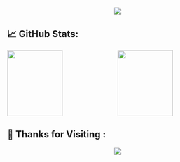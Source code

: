 
<h1 align="center"> <a href="https://sunguoqi.com/"> <img src="https://readme-typing-svg.herokuapp.com/?lines=console.log(%22Hello%2C%20World!%22);小赵同学祝您今天愉快!&center=true&size=27"> </a> </h1>

## 📈 GitHub Stats:

<span><img src="https://github-readme-stats.vercel.app/api/top-langs/?username=zhaowenpeng&layout=compact&hide_border=true&theme=tokyonight" height="150px" width="50%" /></span><span><img height="150px" width="50%" src="https://github-readme-stats.vercel.app/api?username=zhaowenpeng&hide_title=true&hide_border=true&show_icons=trueline_height=21&theme=tokyonight" /> </span>

## 💖 Thanks for Visiting :
<div align="center"> <img src="https://profile-counter.glitch.me/zhaowenpeng/count.svg" /> </div>

<!--
**zhaowpkyrie/zhaowpkyrie** is a ✨ _special_ ✨ repository because its `README.md` (this file) appears on your GitHub profile.

Here are some ideas to get you started:

- 🔭 I’m currently working on ...
- 🌱 I’m currently learning ...
- 👯 I’m looking to collaborate on ...
- 🤔 I’m looking for help with ...
- 💬 Ask me about ...
- 📫 How to reach me: ...
- 😄 Pronouns: ...
- ⚡ Fun fact: ...
-->
